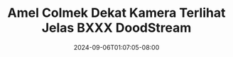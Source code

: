 --- 
title: "Amel Colmek Dekat Kamera Terlihat Jelas  BXXX  DoodStream"
description: "streaming bokeh Amel Colmek Dekat Kamera Terlihat Jelas  BXXX  DoodStream gratis full new"
date: 2024-09-06T01:07:05-08:00
file_code: "0yv6wiq4jlho"
draft: false
cover: "grtussojwf1pxsnl.jpg"
tags: ["Amel", "Colmek", "Dekat", "Kamera", "Terlihat", "Jelas", "BXXX", "DoodStream", "bokep-indo", "bokep-viral", "bokep-ig"]
length: 965
fld_id: "1482658"
foldername: "Amel clumsy"
categories: ["Amel clumsy"]
views: 0
---